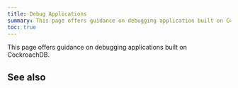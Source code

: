 ```yaml
---
title: Debug Applications
summary: This page offers guidance on debugging application built on CockroachDB.
toc: true
---
```


This page offers guidance on debugging applications built on CockroachDB.

## See also
